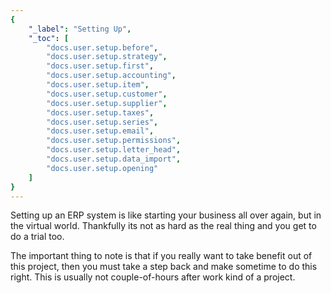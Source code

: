 ```yaml
---
{
	"_label": "Setting Up",
	"_toc": [
		"docs.user.setup.before",
		"docs.user.setup.strategy",
		"docs.user.setup.first",
		"docs.user.setup.accounting",
		"docs.user.setup.item",
		"docs.user.setup.customer",
		"docs.user.setup.supplier",
		"docs.user.setup.taxes",
		"docs.user.setup.series",
		"docs.user.setup.email",
		"docs.user.setup.permissions",
		"docs.user.setup.letter_head",
		"docs.user.setup.data_import",
		"docs.user.setup.opening"
	]
}
---
```

Setting up an ERP system is like starting your business all over again, but in the virtual
world. Thankfully its not as hard as the real thing and you get to do a trial too.

The important thing to note is that if you really want to take benefit out of this project, then you must take a step back and make sometime to do this right. This is usually not couple-of-hours after work kind of a project.

